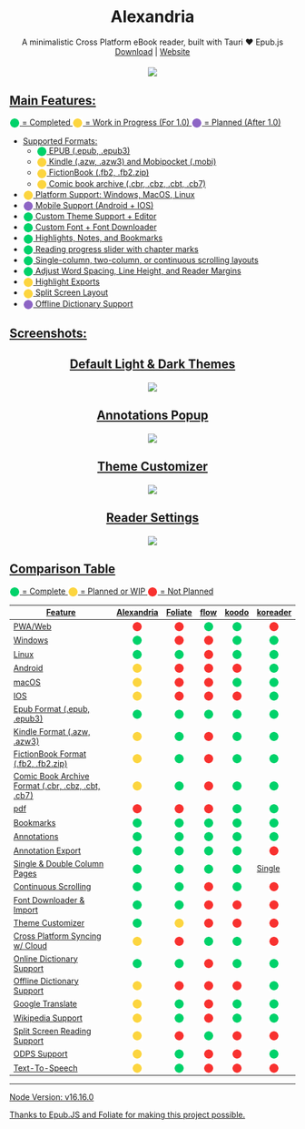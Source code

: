 <h1 align="center">Alexandria</h1>
<div align="center">A minimalistic Cross Platform eBook reader, built with Tauri ❤️ Epub.js</div>
<div align="center"><a href="/">Download</a> | <a href="/">Website</a></div>
<br>

<div align="center"><a href="/"> <img align="center" src="https://github.com/btpf/Alexandria/assets/61168382/6ff644fa-b4bf-4a8b-bc85-c1f44c21b2a3"> </div>


## Main Features:

<img height="18px" width="18px" align="center" src="https://github.com/microsoft/fluentui-emoji/blob/main/assets/Green circle/Flat/green_circle_flat.svg"> = Completed
<img height="18px" width="18px" align="center" src="https://github.com/microsoft/fluentui-emoji/blob/main/assets/Yellow circle/Flat/yellow_circle_flat.svg">  = Work in Progress (For 1.0)
<img height="18px" width="18px" align="center" src="https://github.com/microsoft/fluentui-emoji/blob/main/assets/Purple circle/Flat/purple_circle_flat.svg">  = Planned (After 1.0)

- Supported Formats:
  - <img height="18px" width="18px" align="center" src="https://github.com/microsoft/fluentui-emoji/blob/main/assets/Green circle/Flat/green_circle_flat.svg"> EPUB (.epub, .epub3)
  - <img height="18px" width="18px" align="center" src="https://github.com/microsoft/fluentui-emoji/blob/main/assets/Yellow circle/Flat/yellow_circle_flat.svg">  Kindle (.azw, .azw3) and Mobipocket (.mobi)
  - <img height="18px" width="18px" align="center" src="https://github.com/microsoft/fluentui-emoji/blob/main/assets/Yellow circle/Flat/yellow_circle_flat.svg">  FictionBook (.fb2, .fb2.zip)
  - <img height="18px" width="18px" align="center" src="https://github.com/microsoft/fluentui-emoji/blob/main/assets/Yellow circle/Flat/yellow_circle_flat.svg">  Comic book archive (.cbr, .cbz, .cbt, .cb7)
- <img height="18px" width="18px" align="center" src="https://github.com/microsoft/fluentui-emoji/blob/main/assets/Yellow circle/Flat/yellow_circle_flat.svg">  Platform Support: Windows, MacOS, Linux
- <img height="18px" width="18px" align="center" src="https://github.com/microsoft/fluentui-emoji/blob/main/assets/Purple circle/Flat/purple_circle_flat.svg">  Mobile Support (Android + IOS)
- <img height="18px" width="18px" align="center" src="https://github.com/microsoft/fluentui-emoji/blob/main/assets/Green circle/Flat/green_circle_flat.svg"> Custom Theme Support + Editor
- <img height="18px" width="18px" align="center" src="https://github.com/microsoft/fluentui-emoji/blob/main/assets/Green circle/Flat/green_circle_flat.svg"> Custom Font + Font Downloader
- <img height="18px" width="18px" align="center" src="https://github.com/microsoft/fluentui-emoji/blob/main/assets/Green circle/Flat/green_circle_flat.svg"> Highlights, Notes, and Bookmarks
- <img height="18px" width="18px" align="center" src="https://github.com/microsoft/fluentui-emoji/blob/main/assets/Green circle/Flat/green_circle_flat.svg"> Reading progress slider with chapter marks
- <img height="18px" width="18px" align="center" src="https://github.com/microsoft/fluentui-emoji/blob/main/assets/Green circle/Flat/green_circle_flat.svg"> Single-column, two-column, or continuous scrolling layouts
- <img height="18px" width="18px" align="center" src="https://github.com/microsoft/fluentui-emoji/blob/main/assets/Green circle/Flat/green_circle_flat.svg"> Adjust Word Spacing, Line Height, and Reader Margins
- <img height="18px" width="18px" align="center" src="https://github.com/microsoft/fluentui-emoji/blob/main/assets/Yellow circle/Flat/yellow_circle_flat.svg">  Highlight Exports
- <img height="18px" width="18px" align="center" src="https://github.com/microsoft/fluentui-emoji/blob/main/assets/Yellow circle/Flat/yellow_circle_flat.svg">  Split Screen Layout
- <img height="18px" width="18px" align="center" src="https://github.com/microsoft/fluentui-emoji/blob/main/assets/Purple circle/Flat/purple_circle_flat.svg">  Offline Dictionary Support

## Screenshots:
<h2 align="center">Default Light & Dark Themes</h2>
<div align="center"><a href="/"> <img align="center" src="https://github.com/btpf/Alexandria/assets/61168382/07cb84b2-0666-46c9-bbf4-e7872d6b508b"> </div>
  
<h2 align="center">Annotations Popup</h2>
<div align="center"><a href="/"> <img align="center" src="https://github.com/btpf/Alexandria/assets/61168382/b8ca5556-ba59-4625-8b77-cbbdca6b24b0"> </div>

<h2 align="center">Theme Customizer</h2>
<div align="center"><a href="/"> <img align="center" src="https://github.com/btpf/Alexandria/assets/61168382/037d9164-431b-417a-aa8f-1db8e90ffc06"> </div>

<h2 align="center">Reader Settings</h2>
<div align="center"><a href="/"> <img align="center" src="https://github.com/btpf/Alexandria/assets/61168382/f2ce3aba-0785-472a-965e-0e2d59a36140"> </div>


## Comparison Table

<img height="18px" width="18px" align="center" src="https://github.com/microsoft/fluentui-emoji/blob/main/assets/Green circle/Flat/green_circle_flat.svg"> = Complete
<img height="18px" width="18px" align="center" src="https://github.com/microsoft/fluentui-emoji/blob/main/assets/Yellow circle/Flat/yellow_circle_flat.svg">  = Planned or WIP
<img height="18px" width="18px" align="center" src="https://github.com/microsoft/fluentui-emoji/raw/main/assets/Red circle/Flat/red_circle_flat.svg"> = Not Planned

| **Feature**                                        | **Alexandria**  | **Foliate**     | **flow** | **koodo**      | **koreader**        |
| -------------------------------------------------- | --------------- | --------------- | --------------- | -------------- | ------------------- |
| PWA/Web                                            | <div align="center"><img height="18px" width="18px" align="center" src="https://github.com/microsoft/fluentui-emoji/raw/main/assets/Red circle/Flat/red_circle_flat.svg"></div>    | <div align="center"><img height="18px" width="18px" align="center" src="https://github.com/microsoft/fluentui-emoji/raw/main/assets/Red circle/Flat/red_circle_flat.svg"></div>    | <div align="center"><img height="18px" width="18px" align="center" src="https://github.com/microsoft/fluentui-emoji/blob/main/assets/Green circle/Flat/green_circle_flat.svg"></div>  | <div align="center"><img height="18px" width="18px" align="center" src="https://github.com/microsoft/fluentui-emoji/blob/main/assets/Green circle/Flat/green_circle_flat.svg"></div> | <div align="center"><img height="18px" width="18px" align="center" src="https://github.com/microsoft/fluentui-emoji/raw/main/assets/Red circle/Flat/red_circle_flat.svg"></div>        |
| Windows                                            | <div align="center"><img height="18px" width="18px" align="center" src="https://github.com/microsoft/fluentui-emoji/blob/main/assets/Green circle/Flat/green_circle_flat.svg"></div>  | <div align="center"><img height="18px" width="18px" align="center" src="https://github.com/microsoft/fluentui-emoji/raw/main/assets/Red circle/Flat/red_circle_flat.svg"></div>    | <div align="center"><img height="18px" width="18px" align="center" src="https://github.com/microsoft/fluentui-emoji/raw/main/assets/Red circle/Flat/red_circle_flat.svg"></div>    | <div align="center"><img height="18px" width="18px" align="center" src="https://github.com/microsoft/fluentui-emoji/blob/main/assets/Green circle/Flat/green_circle_flat.svg"></div> | <div align="center"><img height="18px" width="18px" align="center" src="https://github.com/microsoft/fluentui-emoji/blob/main/assets/Green circle/Flat/green_circle_flat.svg"></div>      |
| Linux                                              | <div align="center"><img height="18px" width="18px" align="center" src="https://github.com/microsoft/fluentui-emoji/blob/main/assets/Green circle/Flat/green_circle_flat.svg"></div>  | <div align="center"><img height="18px" width="18px" align="center" src="https://github.com/microsoft/fluentui-emoji/blob/main/assets/Green circle/Flat/green_circle_flat.svg"></div>  | <div align="center"><img height="18px" width="18px" align="center" src="https://github.com/microsoft/fluentui-emoji/raw/main/assets/Red circle/Flat/red_circle_flat.svg"></div>    | <div align="center"><img height="18px" width="18px" align="center" src="https://github.com/microsoft/fluentui-emoji/blob/main/assets/Green circle/Flat/green_circle_flat.svg"></div> | <div align="center"><img height="18px" width="18px" align="center" src="https://github.com/microsoft/fluentui-emoji/blob/main/assets/Green circle/Flat/green_circle_flat.svg"></div>      |
| Android                                            | <div align="center"><img height="18px" width="18px" align="center" src="https://github.com/microsoft/fluentui-emoji/blob/main/assets/Yellow circle/Flat/yellow_circle_flat.svg"></div>  | <div align="center"><img height="18px" width="18px" align="center" src="https://github.com/microsoft/fluentui-emoji/raw/main/assets/Red circle/Flat/red_circle_flat.svg"></div>    | <div align="center"><img height="18px" width="18px" align="center" src="https://github.com/microsoft/fluentui-emoji/raw/main/assets/Red circle/Flat/red_circle_flat.svg"></div>    | <div align="center"><img height="18px" width="18px" align="center" src="https://github.com/microsoft/fluentui-emoji/raw/main/assets/Red circle/Flat/red_circle_flat.svg"></div>   | <div align="center"><img height="18px" width="18px" align="center" src="https://github.com/microsoft/fluentui-emoji/blob/main/assets/Green circle/Flat/green_circle_flat.svg"></div>      |
| macOS                                              | <div align="center"><img height="18px" width="18px" align="center" src="https://github.com/microsoft/fluentui-emoji/blob/main/assets/Yellow circle/Flat/yellow_circle_flat.svg"></div>  | <div align="center"><img height="18px" width="18px" align="center" src="https://github.com/microsoft/fluentui-emoji/raw/main/assets/Red circle/Flat/red_circle_flat.svg"></div>    | <div align="center"><img height="18px" width="18px" align="center" src="https://github.com/microsoft/fluentui-emoji/raw/main/assets/Red circle/Flat/red_circle_flat.svg"></div>    | <div align="center"><img height="18px" width="18px" align="center" src="https://github.com/microsoft/fluentui-emoji/blob/main/assets/Green circle/Flat/green_circle_flat.svg"></div> | <div align="center"><img height="18px" width="18px" align="center" src="https://github.com/microsoft/fluentui-emoji/blob/main/assets/Green circle/Flat/green_circle_flat.svg"></div>      |
| IOS                                                | <div align="center"><img height="18px" width="18px" align="center" src="https://github.com/microsoft/fluentui-emoji/blob/main/assets/Yellow circle/Flat/yellow_circle_flat.svg"></div>  | <div align="center"><img height="18px" width="18px" align="center" src="https://github.com/microsoft/fluentui-emoji/raw/main/assets/Red circle/Flat/red_circle_flat.svg"></div>    | <div align="center"><img height="18px" width="18px" align="center" src="https://github.com/microsoft/fluentui-emoji/raw/main/assets/Red circle/Flat/red_circle_flat.svg"></div>    | <div align="center"><img height="18px" width="18px" align="center" src="https://github.com/microsoft/fluentui-emoji/raw/main/assets/Red circle/Flat/red_circle_flat.svg"></div>   | <div align="center"><img height="18px" width="18px" align="center" src="https://github.com/microsoft/fluentui-emoji/blob/main/assets/Green circle/Flat/green_circle_flat.svg"></div>      |
| Epub Format (.epub, .epub3)                        | <div align="center"><img height="18px" width="18px" align="center" src="https://github.com/microsoft/fluentui-emoji/blob/main/assets/Green circle/Flat/green_circle_flat.svg"></div>  | <div align="center"><img height="18px" width="18px" align="center" src="https://github.com/microsoft/fluentui-emoji/blob/main/assets/Green circle/Flat/green_circle_flat.svg"></div>  | <div align="center"><img height="18px" width="18px" align="center" src="https://github.com/microsoft/fluentui-emoji/blob/main/assets/Green circle/Flat/green_circle_flat.svg"></div>  | <div align="center"><img height="18px" width="18px" align="center" src="https://github.com/microsoft/fluentui-emoji/blob/main/assets/Green circle/Flat/green_circle_flat.svg"></div> | <div align="center"><img height="18px" width="18px" align="center" src="https://github.com/microsoft/fluentui-emoji/blob/main/assets/Green circle/Flat/green_circle_flat.svg"></div>      |
| Kindle Format (.azw, .azw3)                        | <div align="center"><img height="18px" width="18px" align="center" src="https://github.com/microsoft/fluentui-emoji/blob/main/assets/Yellow circle/Flat/yellow_circle_flat.svg"></div>  | <div align="center"><img height="18px" width="18px" align="center" src="https://github.com/microsoft/fluentui-emoji/blob/main/assets/Green circle/Flat/green_circle_flat.svg"></div>  | <div align="center"><img height="18px" width="18px" align="center" src="https://github.com/microsoft/fluentui-emoji/raw/main/assets/Red circle/Flat/red_circle_flat.svg"></div>    | <div align="center"><img height="18px" width="18px" align="center" src="https://github.com/microsoft/fluentui-emoji/blob/main/assets/Green circle/Flat/green_circle_flat.svg"></div> | <div align="center"><img height="18px" width="18px" align="center" src="https://github.com/microsoft/fluentui-emoji/blob/main/assets/Green circle/Flat/green_circle_flat.svg"></div>      |
| FictionBook Format (.fb2, .fb2.zip)                | <div align="center"><img height="18px" width="18px" align="center" src="https://github.com/microsoft/fluentui-emoji/blob/main/assets/Yellow circle/Flat/yellow_circle_flat.svg"></div>  | <div align="center"><img height="18px" width="18px" align="center" src="https://github.com/microsoft/fluentui-emoji/blob/main/assets/Green circle/Flat/green_circle_flat.svg"></div>  | <div align="center"><img height="18px" width="18px" align="center" src="https://github.com/microsoft/fluentui-emoji/raw/main/assets/Red circle/Flat/red_circle_flat.svg"></div>    | <div align="center"><img height="18px" width="18px" align="center" src="https://github.com/microsoft/fluentui-emoji/blob/main/assets/Green circle/Flat/green_circle_flat.svg"></div> | <div align="center"><img height="18px" width="18px" align="center" src="https://github.com/microsoft/fluentui-emoji/blob/main/assets/Green circle/Flat/green_circle_flat.svg"></div>      |
| Comic Book Archive Format (.cbr, .cbz, .cbt, .cb7) | <div align="center"><img height="18px" width="18px" align="center" src="https://github.com/microsoft/fluentui-emoji/blob/main/assets/Yellow circle/Flat/yellow_circle_flat.svg"></div>  | <div align="center"><img height="18px" width="18px" align="center" src="https://github.com/microsoft/fluentui-emoji/blob/main/assets/Green circle/Flat/green_circle_flat.svg"></div>  | <div align="center"><img height="18px" width="18px" align="center" src="https://github.com/microsoft/fluentui-emoji/raw/main/assets/Red circle/Flat/red_circle_flat.svg"></div>    | <div align="center"><img height="18px" width="18px" align="center" src="https://github.com/microsoft/fluentui-emoji/blob/main/assets/Green circle/Flat/green_circle_flat.svg"></div> | <div align="center"><img height="18px" width="18px" align="center" src="https://github.com/microsoft/fluentui-emoji/blob/main/assets/Green circle/Flat/green_circle_flat.svg"></div>      |
| pdf                                                | <div align="center"><img height="18px" width="18px" align="center" src="https://github.com/microsoft/fluentui-emoji/raw/main/assets/Red circle/Flat/red_circle_flat.svg"></div>    | <div align="center"><img height="18px" width="18px" align="center" src="https://github.com/microsoft/fluentui-emoji/raw/main/assets/Red circle/Flat/red_circle_flat.svg"></div>    | <div align="center"><img height="18px" width="18px" align="center" src="https://github.com/microsoft/fluentui-emoji/raw/main/assets/Red circle/Flat/red_circle_flat.svg"></div>    | <div align="center"><img height="18px" width="18px" align="center" src="https://github.com/microsoft/fluentui-emoji/blob/main/assets/Green circle/Flat/green_circle_flat.svg"></div> | <div align="center"><img height="18px" width="18px" align="center" src="https://github.com/microsoft/fluentui-emoji/blob/main/assets/Green circle/Flat/green_circle_flat.svg"></div>      |
| Bookmarks                                          | <div align="center"><img height="18px" width="18px" align="center" src="https://github.com/microsoft/fluentui-emoji/blob/main/assets/Green circle/Flat/green_circle_flat.svg"></div>  | <div align="center"><img height="18px" width="18px" align="center" src="https://github.com/microsoft/fluentui-emoji/blob/main/assets/Green circle/Flat/green_circle_flat.svg"></div>  | <div align="center"><img height="18px" width="18px" align="center" src="https://github.com/microsoft/fluentui-emoji/blob/main/assets/Green circle/Flat/green_circle_flat.svg"></div>  | <div align="center"><img height="18px" width="18px" align="center" src="https://github.com/microsoft/fluentui-emoji/blob/main/assets/Green circle/Flat/green_circle_flat.svg"></div> | <div align="center"><img height="18px" width="18px" align="center" src="https://github.com/microsoft/fluentui-emoji/blob/main/assets/Green circle/Flat/green_circle_flat.svg"></div>      |
| Annotations                                        | <div align="center"><img height="18px" width="18px" align="center" src="https://github.com/microsoft/fluentui-emoji/blob/main/assets/Green circle/Flat/green_circle_flat.svg"></div>  | <div align="center"><img height="18px" width="18px" align="center" src="https://github.com/microsoft/fluentui-emoji/blob/main/assets/Green circle/Flat/green_circle_flat.svg"></div>  | <div align="center"><img height="18px" width="18px" align="center" src="https://github.com/microsoft/fluentui-emoji/blob/main/assets/Green circle/Flat/green_circle_flat.svg"></div>  | <div align="center"><img height="18px" width="18px" align="center" src="https://github.com/microsoft/fluentui-emoji/blob/main/assets/Green circle/Flat/green_circle_flat.svg"></div> | <div align="center"><img height="18px" width="18px" align="center" src="https://github.com/microsoft/fluentui-emoji/blob/main/assets/Green circle/Flat/green_circle_flat.svg"></div>      |
| Annotation Export                                  | <div align="center"><img height="18px" width="18px" align="center" src="https://github.com/microsoft/fluentui-emoji/blob/main/assets/Green circle/Flat/green_circle_flat.svg"></div>  | <div align="center"><img height="18px" width="18px" align="center" src="https://github.com/microsoft/fluentui-emoji/blob/main/assets/Green circle/Flat/green_circle_flat.svg"></div>  | <div align="center"><img height="18px" width="18px" align="center" src="https://github.com/microsoft/fluentui-emoji/blob/main/assets/Green circle/Flat/green_circle_flat.svg"></div>  | <div align="center"><img height="18px" width="18px" align="center" src="https://github.com/microsoft/fluentui-emoji/blob/main/assets/Green circle/Flat/green_circle_flat.svg"></div> | <div align="center"><img height="18px" width="18px" align="center" src="https://github.com/microsoft/fluentui-emoji/raw/main/assets/Red circle/Flat/red_circle_flat.svg"></div>        |
| Single & Double Column Pages                       | <div align="center"><img height="18px" width="18px" align="center" src="https://github.com/microsoft/fluentui-emoji/blob/main/assets/Green circle/Flat/green_circle_flat.svg"></div>  | <div align="center"><img height="18px" width="18px" align="center" src="https://github.com/microsoft/fluentui-emoji/blob/main/assets/Green circle/Flat/green_circle_flat.svg"></div>  | <div align="center"><img height="18px" width="18px" align="center" src="https://github.com/microsoft/fluentui-emoji/blob/main/assets/Green circle/Flat/green_circle_flat.svg"></div>  | <div align="center"><img height="18px" width="18px" align="center" src="https://github.com/microsoft/fluentui-emoji/blob/main/assets/Green circle/Flat/green_circle_flat.svg"></div> | Single |
| Continuous Scrolling                               | <div align="center"><img height="18px" width="18px" align="center" src="https://github.com/microsoft/fluentui-emoji/blob/main/assets/Green circle/Flat/green_circle_flat.svg"></div>  | <div align="center"><img height="18px" width="18px" align="center" src="https://github.com/microsoft/fluentui-emoji/blob/main/assets/Green circle/Flat/green_circle_flat.svg"></div>  | <div align="center"><img height="18px" width="18px" align="center" src="https://github.com/microsoft/fluentui-emoji/raw/main/assets/Red circle/Flat/red_circle_flat.svg"></div>    | <div align="center"><img height="18px" width="18px" align="center" src="https://github.com/microsoft/fluentui-emoji/blob/main/assets/Green circle/Flat/green_circle_flat.svg"></div> | <div align="center"><img height="18px" width="18px" align="center" src="https://github.com/microsoft/fluentui-emoji/raw/main/assets/Red circle/Flat/red_circle_flat.svg"></div>        |
| Font Downloader & Import                           | <div align="center"><img height="18px" width="18px" align="center" src="https://github.com/microsoft/fluentui-emoji/blob/main/assets/Green circle/Flat/green_circle_flat.svg"></div>  | <div align="center"><img height="18px" width="18px" align="center" src="https://github.com/microsoft/fluentui-emoji/blob/main/assets/Green circle/Flat/green_circle_flat.svg"></div>  | <div align="center"><img height="18px" width="18px" align="center" src="https://github.com/microsoft/fluentui-emoji/raw/main/assets/Red circle/Flat/red_circle_flat.svg"></div>    | <div align="center"><img height="18px" width="18px" align="center" src="https://github.com/microsoft/fluentui-emoji/raw/main/assets/Red circle/Flat/red_circle_flat.svg"></div>   | <div align="center"><img height="18px" width="18px" align="center" src="https://github.com/microsoft/fluentui-emoji/raw/main/assets/Red circle/Flat/red_circle_flat.svg"></div>        |
| Theme Customizer                                   | <div align="center"><img height="18px" width="18px" align="center" src="https://github.com/microsoft/fluentui-emoji/blob/main/assets/Green circle/Flat/green_circle_flat.svg"></div>  | <div align="center"><img height="18px" width="18px" align="center" src="https://github.com/microsoft/fluentui-emoji/blob/main/assets/Yellow circle/Flat/yellow_circle_flat.svg"></div>  | <div align="center"><img height="18px" width="18px" align="center" src="https://github.com/microsoft/fluentui-emoji/raw/main/assets/Red circle/Flat/red_circle_flat.svg"></div>    | <div align="center"><img height="18px" width="18px" align="center" src="https://github.com/microsoft/fluentui-emoji/raw/main/assets/Red circle/Flat/red_circle_flat.svg"></div>   | <div align="center"><img height="18px" width="18px" align="center" src="https://github.com/microsoft/fluentui-emoji/raw/main/assets/Red circle/Flat/red_circle_flat.svg"></div>        |
| Cross Platform Syncing w/ Cloud                    | <div align="center"><img height="18px" width="18px" align="center" src="https://github.com/microsoft/fluentui-emoji/blob/main/assets/Yellow circle/Flat/yellow_circle_flat.svg"></div>  | <div align="center"><img height="18px" width="18px" align="center" src="https://github.com/microsoft/fluentui-emoji/raw/main/assets/Red circle/Flat/red_circle_flat.svg"></div>    | <div align="center"><img height="18px" width="18px" align="center" src="https://github.com/microsoft/fluentui-emoji/blob/main/assets/Green circle/Flat/green_circle_flat.svg"></div>  | <div align="center"><img height="18px" width="18px" align="center" src="https://github.com/microsoft/fluentui-emoji/blob/main/assets/Green circle/Flat/green_circle_flat.svg"></div> | <div align="center"><img height="18px" width="18px" align="center" src="https://github.com/microsoft/fluentui-emoji/raw/main/assets/Red circle/Flat/red_circle_flat.svg"></div>        |
| Online Dictionary Support                          | <div align="center"><img height="18px" width="18px" align="center" src="https://github.com/microsoft/fluentui-emoji/blob/main/assets/Green circle/Flat/green_circle_flat.svg"></div>  | <div align="center"><img height="18px" width="18px" align="center" src="https://github.com/microsoft/fluentui-emoji/blob/main/assets/Green circle/Flat/green_circle_flat.svg"></div>  | <div align="center"><img height="18px" width="18px" align="center" src="https://github.com/microsoft/fluentui-emoji/raw/main/assets/Red circle/Flat/red_circle_flat.svg"></div>    | <div align="center"><img height="18px" width="18px" align="center" src="https://github.com/microsoft/fluentui-emoji/blob/main/assets/Green circle/Flat/green_circle_flat.svg"></div> | <div align="center"><img height="18px" width="18px" align="center" src="https://github.com/microsoft/fluentui-emoji/blob/main/assets/Green circle/Flat/green_circle_flat.svg"></div>      |
| Offline Dictionary Support                         | <div align="center"><img height="18px" width="18px" align="center" src="https://github.com/microsoft/fluentui-emoji/blob/main/assets/Yellow circle/Flat/yellow_circle_flat.svg"></div>  | <div align="center"><img height="18px" width="18px" align="center" src="https://github.com/microsoft/fluentui-emoji/raw/main/assets/Red circle/Flat/red_circle_flat.svg"></div>    | <div align="center"><img height="18px" width="18px" align="center" src="https://github.com/microsoft/fluentui-emoji/raw/main/assets/Red circle/Flat/red_circle_flat.svg"></div>    | <div align="center"><img height="18px" width="18px" align="center" src="https://github.com/microsoft/fluentui-emoji/raw/main/assets/Red circle/Flat/red_circle_flat.svg"></div>   | <div align="center"><img height="18px" width="18px" align="center" src="https://github.com/microsoft/fluentui-emoji/blob/main/assets/Green circle/Flat/green_circle_flat.svg"></div>      |
| Google Translate                                   | <div align="center"><img height="18px" width="18px" align="center" src="https://github.com/microsoft/fluentui-emoji/blob/main/assets/Yellow circle/Flat/yellow_circle_flat.svg"></div>  | <div align="center"><img height="18px" width="18px" align="center" src="https://github.com/microsoft/fluentui-emoji/blob/main/assets/Green circle/Flat/green_circle_flat.svg"></div>  | <div align="center"><img height="18px" width="18px" align="center" src="https://github.com/microsoft/fluentui-emoji/raw/main/assets/Red circle/Flat/red_circle_flat.svg"></div>    | <div align="center"><img height="18px" width="18px" align="center" src="https://github.com/microsoft/fluentui-emoji/blob/main/assets/Green circle/Flat/green_circle_flat.svg"></div> | <div align="center"><img height="18px" width="18px" align="center" src="https://github.com/microsoft/fluentui-emoji/blob/main/assets/Green circle/Flat/green_circle_flat.svg"></div>      |
| Wikipedia Support                                  | <div align="center"><img height="18px" width="18px" align="center" src="https://github.com/microsoft/fluentui-emoji/blob/main/assets/Yellow circle/Flat/yellow_circle_flat.svg"></div>  | <div align="center"><img height="18px" width="18px" align="center" src="https://github.com/microsoft/fluentui-emoji/blob/main/assets/Green circle/Flat/green_circle_flat.svg"></div>  | <div align="center"><img height="18px" width="18px" align="center" src="https://github.com/microsoft/fluentui-emoji/raw/main/assets/Red circle/Flat/red_circle_flat.svg"></div>    | <div align="center"><img height="18px" width="18px" align="center" src="https://github.com/microsoft/fluentui-emoji/blob/main/assets/Green circle/Flat/green_circle_flat.svg"></div> | <div align="center"><img height="18px" width="18px" align="center" src="https://github.com/microsoft/fluentui-emoji/blob/main/assets/Green circle/Flat/green_circle_flat.svg"></div>      |
| Split Screen Reading Support                       | <div align="center"><img height="18px" width="18px" align="center" src="https://github.com/microsoft/fluentui-emoji/blob/main/assets/Yellow circle/Flat/yellow_circle_flat.svg"></div>  | <div align="center"><img height="18px" width="18px" align="center" src="https://github.com/microsoft/fluentui-emoji/raw/main/assets/Red circle/Flat/red_circle_flat.svg"></div>    | <div align="center"><img height="18px" width="18px" align="center" src="https://github.com/microsoft/fluentui-emoji/blob/main/assets/Green circle/Flat/green_circle_flat.svg"></div>  | <div align="center"><img height="18px" width="18px" align="center" src="https://github.com/microsoft/fluentui-emoji/raw/main/assets/Red circle/Flat/red_circle_flat.svg"></div>   | <div align="center"><img height="18px" width="18px" align="center" src="https://github.com/microsoft/fluentui-emoji/raw/main/assets/Red circle/Flat/red_circle_flat.svg"></div>        |
| ODPS Support                                       | <div align="center"><img height="18px" width="18px" align="center" src="https://github.com/microsoft/fluentui-emoji/blob/main/assets/Yellow circle/Flat/yellow_circle_flat.svg"></div>  | <div align="center"><img height="18px" width="18px" align="center" src="https://github.com/microsoft/fluentui-emoji/blob/main/assets/Green circle/Flat/green_circle_flat.svg"></div>  | <div align="center"><img height="18px" width="18px" align="center" src="https://github.com/microsoft/fluentui-emoji/raw/main/assets/Red circle/Flat/red_circle_flat.svg"></div>    | <div align="center"><img height="18px" width="18px" align="center" src="https://github.com/microsoft/fluentui-emoji/raw/main/assets/Red circle/Flat/red_circle_flat.svg"></div>   | <div align="center"><img height="18px" width="18px" align="center" src="https://github.com/microsoft/fluentui-emoji/blob/main/assets/Green circle/Flat/green_circle_flat.svg"></div>      |
| Text-To-Speech                                     | <div align="center"><img height="18px" width="18px" align="center" src="https://github.com/microsoft/fluentui-emoji/blob/main/assets/Yellow circle/Flat/yellow_circle_flat.svg"></div>  | <div align="center"><img height="18px" width="18px" align="center" src="https://github.com/microsoft/fluentui-emoji/blob/main/assets/Green circle/Flat/green_circle_flat.svg"></div>  | <div align="center"><img height="18px" width="18px" align="center" src="https://github.com/microsoft/fluentui-emoji/raw/main/assets/Red circle/Flat/red_circle_flat.svg"></div>    | <div align="center"><img height="18px" width="18px" align="center" src="https://github.com/microsoft/fluentui-emoji/raw/main/assets/Red circle/Flat/red_circle_flat.svg"></div>   | <div align="center"><img height="18px" width="18px" align="center" src="https://github.com/microsoft/fluentui-emoji/raw/main/assets/Red circle/Flat/red_circle_flat.svg"></div>        |

---
Node Version: v16.16.0

Thanks to Epub.JS and Foliate for making this project possible. 
